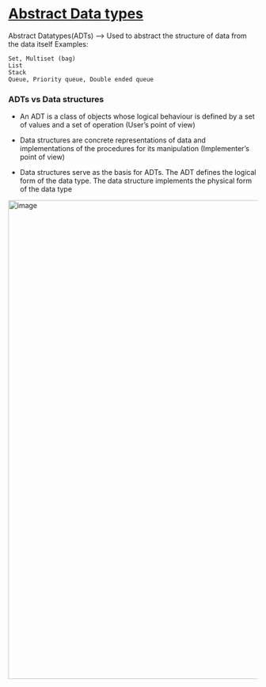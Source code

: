 # [Abstract Data types](https://github.com/Khair9/Year-2-CompSci-Notes/blob/main/AlgsData/AlgsData.md)
Abstract Datatypes(ADTs) --> Used to abstract the structure of data from the data itself
Examples:
```
Set, Multiset (bag)
List
Stack
Queue, Priority queue, Double ended queue
```
### ADTs vs Data structures
 - An ADT is a class of objects whose logical behaviour is defined by a set of values and a set of operation (User’s point of view)

 - Data structures are concrete representations of data and implementations of the procedures for its manipulation (Implementer’s point of view)

 - Data structures serve as the basis for ADTs. The ADT defines the logical form of the data type. The data structure implements the physical form of the data type

<img width="968" alt="image" src="https://github.com/user-attachments/assets/07198a98-be1e-482c-a114-539ff69c3a89" />
